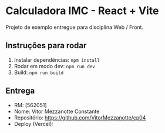 # Calculadora IMC - React + Vite

Projeto de exemplo entregue para disciplina Web / Front.

## Instruções para rodar

1. Instalar dependências: `npm install`
2. Rodar em modo dev: `npm run dev`
3. Build: `npm run build`

## Entrega
- RM: [562051]
- Nome: Vitor Mezzanotte Constante
- Repositório: https://github.com/VitorMezzanotte/cp04
- Deploy (Vercel):  



